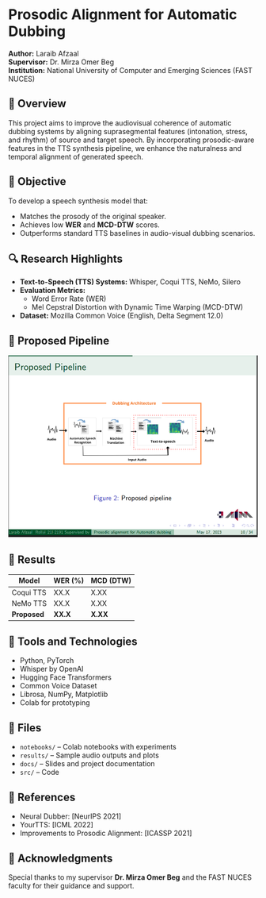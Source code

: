 # Prosodic Alignment for Automatic Dubbing

**Author:** Laraib Afzaal  
**Supervisor:** Dr. Mirza Omer Beg  
**Institution:** National University of Computer and Emerging Sciences (FAST NUCES)

## 🧠 Overview

This project aims to improve the audiovisual coherence of automatic dubbing systems by aligning suprasegmental features (intonation, stress, and rhythm) of source and target speech. By incorporating prosodic-aware features in the TTS synthesis pipeline, we enhance the naturalness and temporal alignment of generated speech.

## 🎯 Objective

To develop a speech synthesis model that:
- Matches the prosody of the original speaker.
- Achieves low **WER** and **MCD-DTW** scores.
- Outperforms standard TTS baselines in audio-visual dubbing scenarios.

## 🔍 Research Highlights

- **Text-to-Speech (TTS) Systems:** Whisper, Coqui TTS, NeMo, Silero
- **Evaluation Metrics:** 
  - Word Error Rate (WER)
  - Mel Cepstral Distortion with Dynamic Time Warping (MCD-DTW)
- **Dataset:** Mozilla Common Voice (English, Delta Segment 12.0)

## 📌 Proposed Pipeline

![Pipeline](docs/pipeline.PNG) <!-- Add your image here if available -->

## 🧪 Results

| Model      | WER (%) | MCD (DTW) |
|------------|---------|------------|
| Coqui TTS  | XX.X    | X.XX       |
| NeMo TTS   | XX.X    | X.XX       |
| **Proposed** | **XX.X** | **X.XX** |

## 🧰 Tools and Technologies

- Python, PyTorch
- Whisper by OpenAI
- Hugging Face Transformers
- Common Voice Dataset
- Librosa, NumPy, Matplotlib
- Colab for prototyping

## 📁 Files

- `notebooks/` – Colab notebooks with experiments
- `results/` – Sample audio outputs and plots
- `docs/` – Slides and project documentation
- `src/` – Code 

## 📜 References

- Neural Dubber: [NeurIPS 2021]
- YourTTS: [ICML 2022]
- Improvements to Prosodic Alignment: [ICASSP 2021]


## 🙌 Acknowledgments

Special thanks to my supervisor **Dr. Mirza Omer Beg** and the FAST NUCES faculty for their guidance and support.
